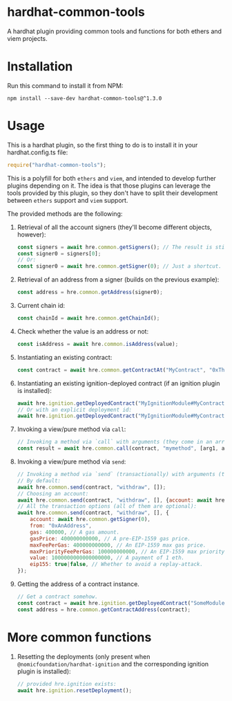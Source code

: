 # hardhat-common-tools
A hardhat plugin providing common tools and functions for both ethers and viem projects.

# Installation
Run this command to install it from NPM:

```shell
npm install --save-dev hardhat-common-tools@^1.3.0
```

# Usage
This is a hardhat plugin, so the first thing to do is to install it in your hardhat.config.ts file:

```javascript
require("hardhat-common-tools");
```

This is a polyfill for both `ethers` and `viem`, and intended to develop further plugins depending on it.
The idea is that those plugins can leverage the tools provided by this plugin, so they don't have to
split their development between `ethers` support and `viem` support.

The provided methods are the following:

1. Retrieval of all the account signers (they'll become different objects, however):

   ```javascript
   const signers = await hre.common.getSigners(); // The result is still an array.
   const signer0 = signers[0];
   // Or:
   const signer0 = await hre.common.getSigner(0); // Just a shortcut.
   ```

2. Retrieval of an address from a signer (builds on the previous example):

   ```javascript
   const address = hre.common.getAddress(signer0);
   ```
   
3. Current chain id:

   ```javascript
   const chainId = await hre.common.getChainId();
   ```

4. Check whether the value is an address or not:

   ```javascript
   const isAddress = await hre.common.isAddress(value);
   ```

5. Instantiating an existing contract:

   ```javascript
   const contract = await hre.common.getContractAt("MyContract", "0xTheContractAddress");
   ```

6. Instantiating an existing ignition-deployed contract (if an ignition plugin is installed):

   ```javascript
   await hre.ignition.getDeployedContract("MyIgnitionModule#MyContract");
   // Or with an explicit deployment id:
   await hre.ignition.getDeployedContract("MyIgnitionModule#MyContract", "someDeploymentId");
   ```

7. Invoking a view/pure method via `call`:

   ```javascript
   // Invoking a method via `call` with arguments (they come in an array).
   const result = await hre.common.call(contract, "mymethod", [arg1, arg2, ...whatever]);
   ```

8. Invoking a view/pure method via `send`:

   ```javascript
   // Invoking a method via `send` (transactionally) with arguments (they come in an array).
   // By default:
   await hre.common.send(contract, "withdraw", []);
   // Choosing an account:
   await hre.common.send(contract, "withdraw", [], {account: await hre.common.getSigner(0)});
   // All the transaction options (all of them are optional):
   await hre.common.send(contract, "withdraw", [], {
       account: await hre.common.getSigner(0),
       from: "0xAnAddress",
       gas: 400000, // A gas amount.
       gasPrice: 400000000000, // A pre-EIP-1559 gas price.
       maxFeePerGas: 400000000000, // An EIP-1559 max gas price.
       maxPriorityFeePerGas: 100000000000, // An EIP-1559 max priority price.
       value: 1000000000000000000, // A payment of 1 eth.
       eip155: true|false, // Whether to avoid a replay-attack.
   }); 
   ```

9. Getting the address of a contract instance.

   ```javascript
   // Get a contract somehow.
   const contract = await hre.ignition.getDeployedContract("SomeModule#SomeContract");
   const address = hre.common.getContractAddress(contract);
   ```

# More common functions

1. Resetting the deployments (only present when `@nomicfoundation/hardhat-ignition` and the corresponding
   ignition plugin is installed):

   ```javascript
   // provided hre.ignition exists:
   await hre.ignition.resetDeployment();
   ```
   